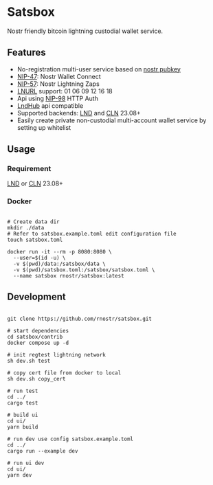 # Satsbox

Nostr friendly bitcoin lightning custodial wallet service.

## Features

- No-registration multi-user service based on [nostr pubkey](https://github.com/nostr-protocol/nips/blob/master/19.md)
- [NIP-47](https://github.com/nostr-protocol/nips/blob/master/47.md): Nostr Wallet Connect
- [NIP-57](https://github.com/nostr-protocol/nips/blob/master/57.md): Nostr Lightning Zaps
- [LNURL](https://github.com/lnurl/luds) support: 01 06 09 12 16 18
- Api using [NIP-98](https://github.com/nostr-protocol/nips/blob/master/98.md) HTTP Auth
- [LndHub](https://github.com/BlueWallet/LndHub) api compatible
- Supported backends: [LND](https://github.com/lightningnetwork/lnd) and [CLN](https://github.com/ElementsProject/lightning) 23.08+
- Easily create private non-custodial multi-account wallet service by setting up whitelist

## Usage

### Requirement

[LND](https://github.com/lightningnetwork/lnd) or [CLN](https://github.com/ElementsProject/lightning) 23.08+

### Docker

```shell

# Create data dir
mkdir ./data
# Refer to satsbox.example.toml edit configuration file
touch satsbox.toml

docker run -it --rm -p 8080:8080 \
  --user=$(id -u) \
  -v $(pwd)/data:/satsbox/data \
  -v $(pwd)/satsbox.toml:/satsbox/satsbox.toml \
  --name satsbox rnostr/satsbox:latest

```

## Development

```shell

git clone https://github.com/rnostr/satsbox.git

# start dependencies
cd satsbox/contrib
docker compose up -d

# init regtest lightning network
sh dev.sh test

# copy cert file from docker to local
sh dev.sh copy_cert

# run test
cd ../
cargo test

# build ui
cd ui/
yarn build

# run dev use config satsbox.example.toml
cd ../
cargo run --example dev

# run ui dev
cd ui/
yarn dev

```
